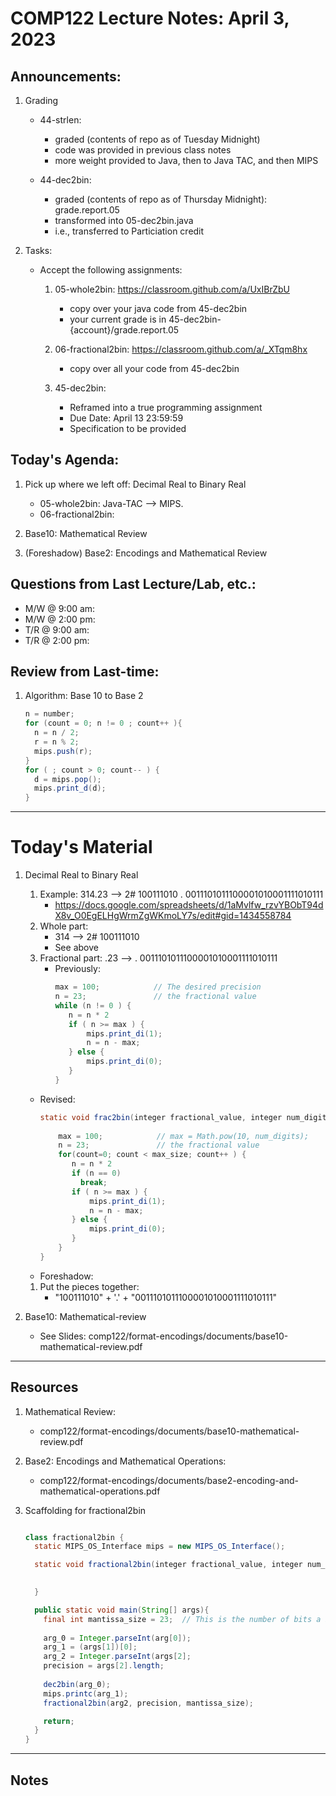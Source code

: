 # COMP122 Lecture Notes: April 3, 2023

## Announcements:
   1. Grading
      - 44-strlen:
          - graded (contents of repo as of Tuesday Midnight)
          - code was provided in previous class notes
          - more weight provided to Java, then to Java TAC, and then MIPS

      - 44-dec2bin:
          - graded (contents of repo as of Thursday Midnight): grade.report.05
          - transformed into 05-dec2bin.java
          - i.e., transferred to Particiation credit

   1. Tasks:
      - Accept the following assignments:
        1. 05-whole2bin: https://classroom.github.com/a/UxIBrZbU
           - copy over your java code from 45-dec2bin
           - your current grade is in 45-dec2bin-{account}/grade.report.05

        1. 06-fractional2bin: https://classroom.github.com/a/_XTqm8hx
           - copy over all your code from 45-dec2bin

        1. 45-dec2bin:
           - Reframed into a true programming assignment
           - Due Date: April 13 23:59:59
           - Specification to be provided

## Today's Agenda:
   1. Pick up where we left off:  Decimal Real to Binary Real
      - 05-whole2bin:  Java-TAC --> MIPS.
      - 06-fractional2bin:

   1. Base10: Mathematical Review
   1. (Foreshadow) Base2: Encodings and Mathematical Review


## Questions from Last Lecture/Lab, etc.:
   * M/W @ 9:00 am: 
   * M/W @ 2:00 pm: 
   * T/R @ 9:00 am: 
   * T/R @ 2:00 pm: 


## Review from Last-time:

   1. Algorithm: Base 10 to Base 2
      ```java
      n = number;
      for (count = 0; n != 0 ; count++ ){
        n = n / 2;
        r = n % 2;
        mips.push(r);
      }
      for ( ; count > 0; count-- ) {
        d = mips.pop();
        mips.print_d(d);
      }
      ```

---
# Today's Material

  1. Decimal Real to Binary Real 
      1. Example:   314.23 -->  2# 100111010 . 0011101011100001010001111010111
         - https://docs.google.com/spreadsheets/d/1aMvlfw_rzvYBObT94dX8v_O0EgELHgWrmZgWKmoLY7s/edit#gid=1434558784
      1. Whole part:  
         - 314 --> 2# 100111010
         - See above
      1. Fractional part: .23 --> . 0011101011100001010001111010111
         - Previously:
           ```java
           max = 100;            // The desired precision
           n = 23;               // the fractional value
           while (n != 0 ) {
              n = n * 2
              if ( n >= max ) {
                  mips.print_di(1);
                  n = n - max; 
              } else {
                  mips.print_di(0);
              }
           }
           ```

        - Revised:
          ```java
          static void frac2bin(integer fractional_value, integer num_digits, int max_size) {
  
              max = 100;            // max = Math.pow(10, num_digits);
              n = 23;               // the fractional value
              for(count=0; count < max_size; count++ ) {
                 n = n * 2
                 if (n == 0) 
                   break;
                 if ( n >= max ) {
                     mips.print_di(1);
                     n = n - max; 
                 } else {
                     mips.print_di(0);
                 }
              }
          }
          ```
       - Foreshadow:  


      1. Put the pieces together:
         - "100111010" + '.' + "0011101011100001010001111010111"

   1. Base10: Mathematical-review
      - See Slides: comp122/format-encodings/documents/base10-mathematical-review.pdf
 

---
## Resources

  1. Mathematical Review: 
     - comp122/format-encodings/documents/base10-mathematical-review.pdf

  1. Base2: Encodings and Mathematical Operations: 
     - comp122/format-encodings/documents/base2-encoding-and-mathematical-operations.pdf


  1. Scaffolding for fractional2bin

     ```java

     class fractional2bin {
       static MIPS_OS_Interface mips = new MIPS_OS_Interface();
     
       static void fractional2bin(integer fractional_value, integer num_digits, int max_size) {
     
       
       }
     
       public static void main(String[] args){
         final int mantissa_size = 23;  // This is the number of bits a binary32 mantissa
      
         arg_0 = Integer.parseInt(arg[0]);
         arg_1 = (args[1])[0];
         arg_2 = Integer.parseInt(args[2];
         precision = args[2].length;
      
         dec2bin(arg_0);
         mips.printc(arg_1);
         fractional2bin(arg2, precision, mantissa_size);
     
         return;
       } 
     }
     ```  


---
## Notes
<!-- This section is for students to place their notes -->


